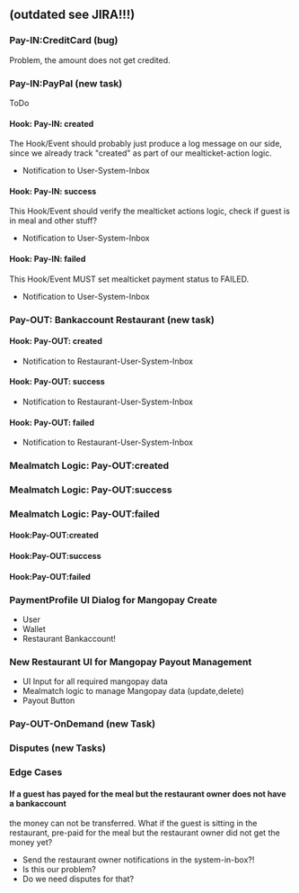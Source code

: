 ## (outdated see JIRA!!!)


### Pay-IN:CreditCard (bug)
Problem, the amount does not get credited. 

### Pay-IN:PayPal (new task)
ToDo

#### Hook: Pay-IN: created
The Hook/Event should probably just produce a log message on our side, 
since we already track "created" as part of our mealticket-action logic.
+ Notification to User-System-Inbox

#### Hook: Pay-IN: success
This Hook/Event should verify the mealticket actions logic, check if guest is in meal and
other stuff? 
+ Notification to User-System-Inbox

#### Hook: Pay-IN: failed
This Hook/Event MUST set mealticket payment status to FAILED.
+ Notification to User-System-Inbox

### Pay-OUT: Bankaccount Restaurant (new task)

#### Hook: Pay-OUT: created
+ Notification to Restaurant-User-System-Inbox

#### Hook: Pay-OUT: success
+ Notification to Restaurant-User-System-Inbox

#### Hook: Pay-OUT: failed
+ Notification to Restaurant-User-System-Inbox

### Mealmatch Logic: Pay-OUT:created
### Mealmatch Logic: Pay-OUT:success
### Mealmatch Logic: Pay-OUT:failed

#### Hook:Pay-OUT:created
#### Hook:Pay-OUT:success
#### Hook:Pay-OUT:failed

### PaymentProfile UI Dialog for Mangopay Create 
- User
- Wallet
- Restaurant Bankaccount!

### New Restaurant UI for Mangopay Payout Management
- UI Input for all required mangopay data
- Mealmatch logic to manage Mangopay data (update,delete)
- Payout Button

### Pay-OUT-OnDemand (new Task)

### Disputes (new Tasks)

### Edge Cases

#### If a guest has payed for the meal but the restaurant owner does not have a bankaccount
the money can not be transferred. What if the guest is sitting in the restaurant,
pre-paid for the meal but the restaurant owner did not get the money yet?

- Send the restaurant owner notifications in the system-in-box?!
- Is this our problem? 
- Do we need disputes for that?